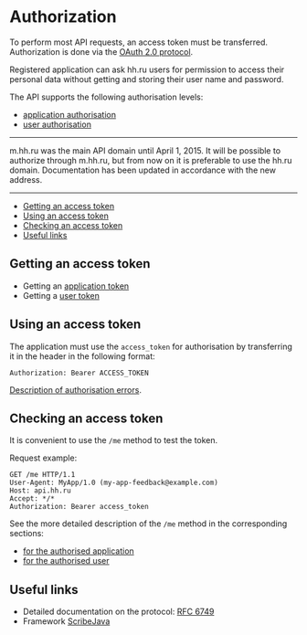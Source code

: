 # Authorization

<a name="general"></a>
To perform most API requests, an access token must be transferred.
Authorization is done via the [OAuth 2.0 protocol](#links).

Registered application can ask hh.ru users for permission to access their
personal data without getting and storing their user name and password.

The API supports the following authorisation levels:
* [application authorisation](authorization_for_application.md)
* [user authorisation](authorization_for_user.md)

---

m.hh.ru was the main API domain until April 1, 2015. It will be possible to
authorize through m.hh.ru, but from now on it is preferable to use the hh.ru
domain. Documentation has been updated in accordance with the new address.

---

* [Getting an access token](#get-access_token)
* [Using an access token](#use-access_token)
* [Checking an access token](#check-access_token)
* [Useful links](#links)

<a name="get-access_token"></a>
## Getting an access token
* Getting an [application token](authorization_for_application.md#get-client-auth)
* Getting a [user token](authorization_for_user.md#get-auth)

<a name="use-access_token"></a>
## Using an access token

The application must use the `access_token` for authorisation
by transferring it in the header in the following format:

```Authorization: Bearer ACCESS_TOKEN```

[Description of authorisation errors](errors.md#oauth).

<a name="check-access_token"></a>
## Checking an access token

It is convenient to use the `/me` method to test the token.

Request example:
```http
GET /me HTTP/1.1
User-Agent: MyApp/1.0 (my-app-feedback@example.com)
Host: api.hh.ru
Accept: */*
Authorization: Bearer access_token
```

See the more detailed description of the `/me` method in the corresponding sections:
* [for the authorised application](me.md#application-info)
* [for the authorised user](me.md#user-info)

<a name="links"></a>
## Useful links

* Detailed documentation on the protocol: [RFC 6749](http://tools.ietf.org/html/rfc6749)
* Framework [ScribeJava](https://github.com/scribejava/scribejava)
